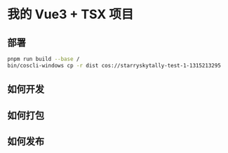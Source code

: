 # 我的 Vue3 + TSX 项目

## 部署

```bash
pnpm run build --base /
bin/coscli-windows cp -r dist cos://starryskytally-test-1-1315213295
```

## 如何开发

## 如何打包

## 如何发布
